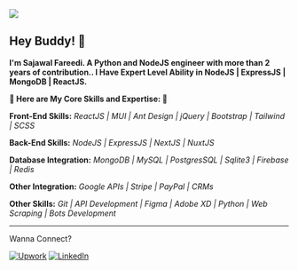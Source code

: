 <!-- ![Top Languages Card](https://github-readme-stats.vercel.app/api/top-langs/?username=SajawalFareedi&layout=compact) -->
<img align="center" src="https://github-readme-stats.vercel.app/api?username=SajawalFareedi&count_private=true&show_icons=true" />
<!-- <br>
<img align="center" src="https://wakatime.com/share/@21bdcb9b-3ca8-4828-84bb-2eda3f030ae0/2f85bcb5-9a8c-4b38-acfc-07864f0a0fa9.png" /> -->
<br>

## Hey Buddy! 👋

**I'm Sajawal Fareedi. A Python and NodeJS engineer with more than 2 years of contribution.. I Have Expert Level Ability in NodeJS | ExpressJS | MongoDB | ReactJS.**

**🌟 Here are My Core Skills and Expertise: 🌟**

**Front-End Skills:**
*ReactJS | MUI | Ant Design | jQuery | Bootstrap | Tailwind | SCSS*

**Back-End Skills:**
*NodeJS | ExpressJS | NextJS | NuxtJS*

**Database Integration:**
*MongoDB | MySQL | PostgresSQL | Sqlite3 | Firebase | Redis*

**Other Integration:**
*Google APIs | Stripe | PayPal | CRMs*

**Other Skills:**
*Git | API Development | Figma | Adobe XD | Python | Web Scraping | Bots Development*

<hr style="height: 1px;">

Wanna Connect?

[![Upwork](https://img.shields.io/badge/UpWork-6FDA44?style=for-the-badge&logo=Upwork&logoColor=white)][1]
[![LinkedIn](https://img.shields.io/badge/LinkedIn-0077B5?style=for-the-badge&logo=linkedin&logoColor=white)][2]

[1]: https://www.upwork.com/freelancers/~01c25b9d2e61d1a697/
[2]: https://www.linkedin.com/in/sajawal-fareedi/
